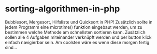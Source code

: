 # sorting-algorithmen-in-php
Bubblesort, Mergesort, Hilfsliste und Quicksort in PHP!
Zusätzlich sollte in jedem Programm eine microtime() funktion eingebaut werden, um zu bestimmen welche Methode  am schnellsten
sortieren kann. Zusätzlich sollen alle 4 Aufgaben miteinander verknüpft werden und per button klick einfach navigierbar sein. 
Am coolsten wäre es wenn diese morgen fertig sind...
